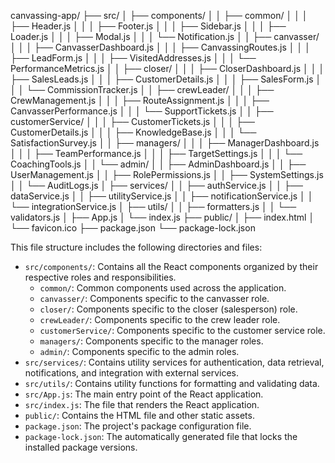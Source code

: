canvassing-app/
├── src/
│   ├── components/
│   │   ├── common/
│   │   │   ├── Header.js
│   │   │   ├── Footer.js
│   │   │   ├── Sidebar.js
│   │   │   ├── Loader.js
│   │   │   ├── Modal.js
│   │   │   └── Notification.js
│   │   ├── canvasser/
│   │   │   ├── CanvasserDashboard.js
│   │   │   ├── CanvassingRoutes.js
│   │   │   ├── LeadForm.js
│   │   │   ├── VisitedAddresses.js
│   │   │   └── PerformanceMetrics.js
│   │   ├── closer/
│   │   │   ├── CloserDashboard.js
│   │   │   ├── SalesLeads.js
│   │   │   ├── CustomerDetails.js
│   │   │   ├── SalesForm.js
│   │   │   └── CommissionTracker.js
│   │   ├── crewLeader/
│   │   │   ├── CrewManagement.js
│   │   │   ├── RouteAssignment.js
│   │   │   ├── CanvasserPerformance.js
│   │   │   └── SupportTickets.js
│   │   ├── customerService/
│   │   │   ├── CustomerTickets.js
│   │   │   ├── CustomerDetails.js
│   │   │   ├── KnowledgeBase.js
│   │   │   └── SatisfactionSurvey.js
│   │   ├── managers/
│   │   │   ├── ManagerDashboard.js
│   │   │   ├── TeamPerformance.js
│   │   │   ├── TargetSettings.js
│   │   │   └── CoachingTools.js
│   │   └── admin/
│   │       ├── AdminDashboard.js
│   │       ├── UserManagement.js
│   │       ├── RolePermissions.js
│   │       ├── SystemSettings.js
│   │       └── AuditLogs.js
│   ├── services/
│   │   ├── authService.js
│   │   ├── dataService.js
│   │   ├── utilityService.js
│   │   ├── notificationService.js
│   │   └── integrationService.js
│   ├── utils/
│   │   ├── formatters.js
│   │   └── validators.js
│   ├── App.js
│   └── index.js
├── public/
│   ├── index.html
│   └── favicon.ico
├── package.json
└── package-lock.json


This file structure includes the following directories and files:

- `src/components/`: Contains all the React components organized by their respective roles and responsibilities.
  - `common/`: Common components used across the application.
  - `canvasser/`: Components specific to the canvasser role.
  - `closer/`: Components specific to the closer (salesperson) role.
  - `crewLeader/`: Components specific to the crew leader role.
  - `customerService/`: Components specific to the customer service role.
  - `managers/`: Components specific to the manager roles.
  - `admin/`: Components specific to the admin roles.
- `src/services/`: Contains utility services for authentication, data retrieval, notifications, and integration with external services.
- `src/utils/`: Contains utility functions for formatting and validating data.
- `src/App.js`: The main entry point of the React application.
- `src/index.js`: The file that renders the React application.
- `public/`: Contains the HTML file and other static assets.
- `package.json`: The project's package configuration file.
- `package-lock.json`: The automatically generated file that locks the installed package versions.